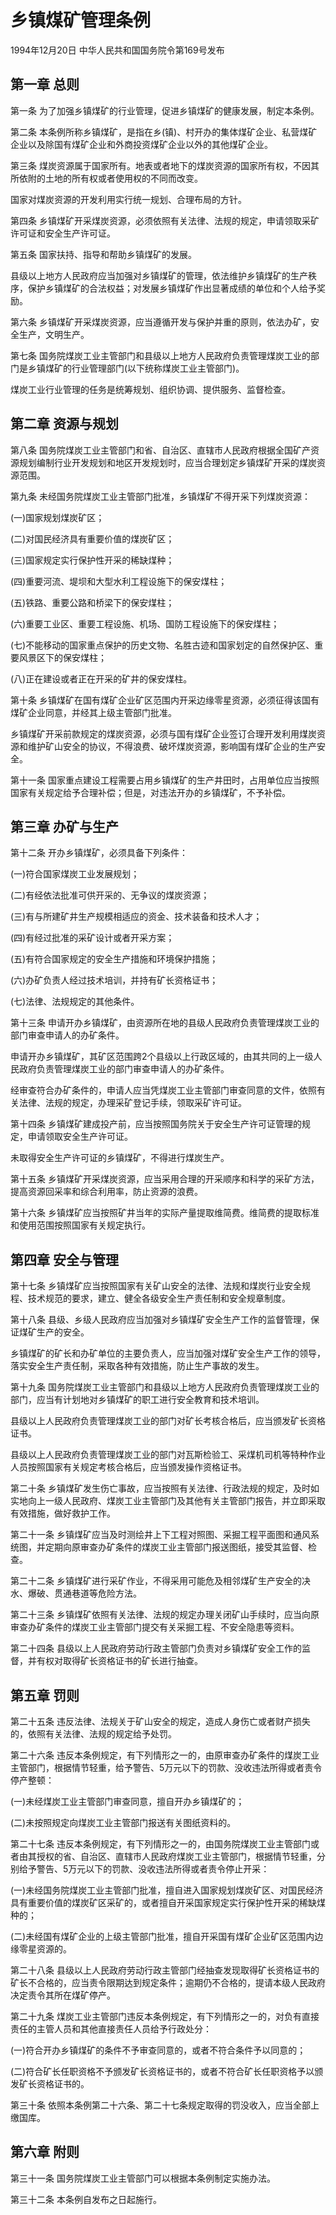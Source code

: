 # 乡镇煤矿管理条例

1994年12月20日 中华人民共和国国务院令第169号发布　

<!-- INFO END -->

## 第一章 总则

第一条 为了加强乡镇煤矿的行业管理，促进乡镇煤矿的健康发展，制定本条例。

第二条 本条例所称乡镇煤矿，是指在乡(镇)、村开办的集体煤矿企业、私营煤矿企业以及除国有煤矿企业和外商投资煤矿企业以外的其他煤矿企业。

第三条 煤炭资源属于国家所有。地表或者地下的煤炭资源的国家所有权，不因其所依附的土地的所有权或者使用权的不同而改变。

国家对煤炭资源的开发利用实行统一规划、合理布局的方针。

第四条 乡镇煤矿开采煤炭资源，必须依照有关法律、法规的规定，申请领取采矿许可证和安全生产许可证。

第五条 国家扶持、指导和帮助乡镇煤矿的发展。

县级以上地方人民政府应当加强对乡镇煤矿的管理，依法维护乡镇煤矿的生产秩序，保护乡镇煤矿的合法权益；对发展乡镇煤矿作出显著成绩的单位和个人给予奖励。

第六条 乡镇煤矿开采煤炭资源，应当遵循开发与保护并重的原则，依法办矿，安全生产，文明生产。

第七条 国务院煤炭工业主管部门和县级以上地方人民政府负责管理煤炭工业的部门是乡镇煤矿的行业管理部门(以下统称煤炭工业主管部门)。

煤炭工业行业管理的任务是统筹规划、组织协调、提供服务、监督检查。

## 第二章 资源与规划

第八条 国务院煤炭工业主管部门和省、自治区、直辖市人民政府根据全国矿产资源规划编制行业开发规划和地区开发规划时，应当合理划定乡镇煤矿开采的煤炭资源范围。

第九条 未经国务院煤炭工业主管部门批准，乡镇煤矿不得开采下列煤炭资源：

(一)国家规划煤炭矿区；

(二)对国民经济具有重要价值的煤炭矿区；

(三)国家规定实行保护性开采的稀缺煤种；

(四)重要河流、堤坝和大型水利工程设施下的保安煤柱；

(五)铁路、重要公路和桥梁下的保安煤柱；

(六)重要工业区、重要工程设施、机场、国防工程设施下的保安煤柱；

(七)不能移动的国家重点保护的历史文物、名胜古迹和国家划定的自然保护区、重要风景区下的保安煤柱；

(八)正在建设或者正在开采的矿井的保安煤柱。

第十条 乡镇煤矿在国有煤矿企业矿区范围内开采边缘零星资源，必须征得该国有煤矿企业同意，并经其上级主管部门批准。

乡镇煤矿开采前款规定的煤炭资源，必须与国有煤矿企业签订合理开发利用煤炭资源和维护矿山安全的协议，不得浪费、破坏煤炭资源，影响国有煤矿企业的生产安全。

第十一条 国家重点建设工程需要占用乡镇煤矿的生产井田时，占用单位应当按照国家有关规定给予合理补偿；但是，对违法开办的乡镇煤矿，不予补偿。

## 第三章 办矿与生产

第十二条 开办乡镇煤矿，必须具备下列条件：

(一)符合国家煤炭工业发展规划；

(二)有经依法批准可供开采的、无争议的煤炭资源；

(三)有与所建矿井生产规模相适应的资金、技术装备和技术人才；

(四)有经过批准的采矿设计或者开采方案；

(五)有符合国家规定的安全生产措施和环境保护措施；

(六)办矿负责人经过技术培训，并持有矿长资格证书；

(七)法律、法规规定的其他条件。

第十三条 申请开办乡镇煤矿，由资源所在地的县级人民政府负责管理煤炭工业的部门审查申请人的办矿条件。

申请开办乡镇煤矿，其矿区范围跨2个县级以上行政区域的，由其共同的上一级人民政府负责管理煤炭工业的部门审查申请人的办矿条件。

经审查符合办矿条件的，申请人应当凭煤炭工业主管部门审查同意的文件，依照有关法律、法规的规定，办理采矿登记手续，领取采矿许可证。

第十四条 乡镇煤矿建成投产前，应当按照国务院关于安全生产许可证管理的规定，申请领取安全生产许可证。

未取得安全生产许可证的乡镇煤矿，不得进行煤炭生产。

第十五条 乡镇煤矿开采煤炭资源，应当采用合理的开采顺序和科学的采矿方法，提高资源回采率和综合利用率，防止资源的浪费。

第十六条 乡镇煤矿应当按照矿井当年的实际产量提取维简费。维简费的提取标准和使用范围按照国家有关规定执行。

## 第四章 安全与管理

第十七条 乡镇煤矿应当按照国家有关矿山安全的法律、法规和煤炭行业安全规程、技术规范的要求，建立、健全各级安全生产责任制和安全规章制度。

第十八条 县级、乡级人民政府应当加强对乡镇煤矿安全生产工作的监督管理，保证煤矿生产的安全。

乡镇煤矿的矿长和办矿单位的主要负责人，应当加强对煤矿安全生产工作的领导，落实安全生产责任制，采取各种有效措施，防止生产事故的发生。

第十九条 国务院煤炭工业主管部门和县级以上地方人民政府负责管理煤炭工业的部门，应当有计划地对乡镇煤矿的职工进行安全教育和技术培训。

县级以上人民政府负责管理煤炭工业的部门对矿长考核合格后，应当颁发矿长资格证书。

县级以上人民政府负责管理煤炭工业的部门对瓦斯检验工、采煤机司机等特种作业人员按照国家有关规定考核合格后，应当颁发操作资格证书。

第二十条 乡镇煤矿发生伤亡事故，应当按照有关法律、行政法规的规定，及时如实地向上一级人民政府、煤炭工业主管部门及其他有关主管部门报告，并立即采取有效措施，做好救护工作。

第二十一条 乡镇煤矿应当及时测绘井上下工程对照图、采掘工程平面图和通风系统图，并定期向原审查办矿条件的煤炭工业主管部门报送图纸，接受其监督、检查。

第二十二条 乡镇煤矿进行采矿作业，不得采用可能危及相邻煤矿生产安全的决水、爆破、贯通巷道等危险方法。

第二十三条 乡镇煤矿依照有关法律、法规的规定办理关闭矿山手续时，应当向原审查办矿条件的煤炭工业主管部门提交有关采掘工程、不安全隐患等资料。

第二十四条 县级以上人民政府劳动行政主管部门负责对乡镇煤矿安全工作的监督，并有权对取得矿长资格证书的矿长进行抽查。

## 第五章 罚则

第二十五条 违反法律、法规关于矿山安全的规定，造成人身伤亡或者财产损失的，依照有关法律、法规的规定给予处罚。

第二十六条 违反本条例规定，有下列情形之一的，由原审查办矿条件的煤炭工业主管部门，根据情节轻重，给予警告、5万元以下的罚款、没收违法所得或者责令停产整顿：

(一)未经煤炭工业主管部门审查同意，擅自开办乡镇煤矿的；

(二)未按照规定向煤炭工业主管部门报送有关图纸资料的。

第二十七条 违反本条例规定，有下列情形之一的，由国务院煤炭工业主管部门或者由其授权的省、自治区、直辖市人民政府煤炭工业主管部门，根据情节轻重，分别给予警告、5万元以下的罚款、没收违法所得或者责令停止开采：

(一)未经国务院煤炭工业主管部门批准，擅自进入国家规划煤炭矿区、对国民经济具有重要价值的煤炭矿区采矿的，或者擅自开采国家规定实行保护性开采的稀缺煤种的；

(二)未经国有煤矿企业的上级主管部门批准，擅自开采国有煤矿企业矿区范围内边缘零星资源的。

第二十八条 县级以上人民政府劳动行政主管部门经抽查发现取得矿长资格证书的矿长不合格的，应当责令限期达到规定条件；逾期仍不合格的，提请本级人民政府决定责令其所在煤矿停产。

第二十九条 煤炭工业主管部门违反本条例规定，有下列情形之一的，对负有直接责任的主管人员和其他直接责任人员给予行政处分：

(一)符合开办乡镇煤矿的条件不予审查同意的，或者不符合条件予以同意的；

(二)符合矿长任职资格不予颁发矿长资格证书的，或者不符合矿长任职资格予以颁发矿长资格证书的。

第三十条 依照本条例第二十六条、第二十七条规定取得的罚没收入，应当全部上缴国库。

## 第六章 附则

第三十一条 国务院煤炭工业主管部门可以根据本条例制定实施办法。

第三十二条 本条例自发布之日起施行。